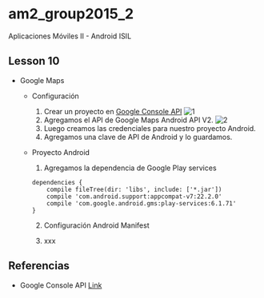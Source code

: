 # am2_group2015_2
Aplicaciones Móviles II - Android ISIL

## Lesson 10

* Google Maps
    - Configuración
        1. Crear un proyecto en [Google Console API](https://console.developers.google.com/)
        ![1](https://github.com/ISILAndroid/am2_group2015_2/tree/Lesson10/images/gm1.png)
        2. Agregamos el API de Google Maps Android API V2.
        ![2](https://github.com/ISILAndroid/am2_group2015_2/tree/Lesson10/images/gm2.png)
        3. Luego creamos las credenciales para nuestro proyecto Android.
        4. Agregamos una clave de API de Android y lo guardamos.


    - Proyecto Android
        1. Agregamos la dependencia de Google Play services   
        ```  
        dependencies {
            compile fileTree(dir: 'libs', include: ['*.jar'])
            compile 'com.android.support:appcompat-v7:22.2.0'
            compile 'com.google.android.gms:play-services:6.1.71'
        }

        ```

        2. Configuración Android Manifest

        2. xxx

## Referencias


* Google Console API [Link](https://console.developers.google.com/)